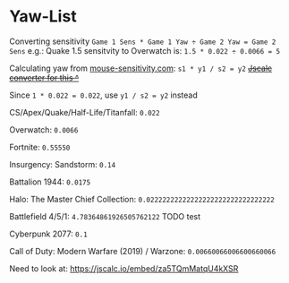 # Yaw-List
Converting sensitivity `Game 1 Sens * Game 1 Yaw ÷ Game 2 Yaw = Game 2 Sens` 
e.g.: Quake 1.5 sensitvity to Overwatch is: `1.5 * 0.022 ÷ 0.0066 = 5`

Calculating yaw from [mouse-sensitivity.com](www.mouse-sensitivity.com): `s1 * y1 / s2 = y2`
<s>[Jscalc converter for this ^](https://jscalc.io/calc/a4CZLqNmeENb1tsz)</s>

Since `1 * 0.022 = 0.022`, use `y1 / s2 = y2` instead



CS/Apex/Quake/Half-Life/Titanfall: `0.022`

Overwatch: `0.0066`

Fortnite: `0.55550`

Insurgency: Sandstorm: `0.14`

Battalion 1944: `0.0175`

Halo: The Master Chief Collection: `0.02222222222222222222222222222222`

Battlefield 4/5/1: `4.78364861926505762122` TODO test

Cyberpunk 2077: `0.1`

Call of Duty: Modern Warfare (2019) / Warzone: `0.00660066006600660066`



Need to look at: https://jscalc.io/embed/za5TQmMatqU4kXSR
